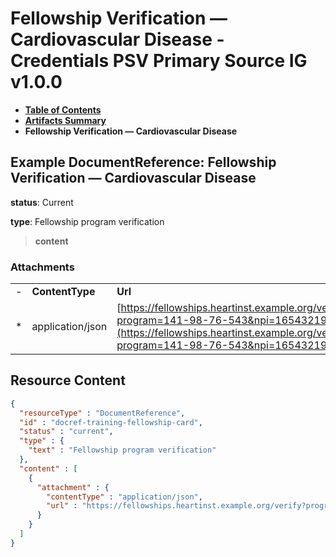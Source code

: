 # Fellowship Verification — Cardiovascular Disease - Credentials PSV Primary Source IG v1.0.0

* [**Table of Contents**](toc.md)
* [**Artifacts Summary**](artifacts.md)
* **Fellowship Verification — Cardiovascular Disease**

## Example DocumentReference: Fellowship Verification — Cardiovascular Disease

**status**: Current

**type**: Fellowship program verification

> **content**

### Attachments

| | | |
| :--- | :--- | :--- |
| - | **ContentType** | **Url** |
| * | application/json | [https://fellowships.heartinst.example.org/verify?program=141-98-76-543&npi=1654321987](https://fellowships.heartinst.example.org/verify?program=141-98-76-543&npi=1654321987) |




## Resource Content

```json
{
  "resourceType" : "DocumentReference",
  "id" : "docref-training-fellowship-card",
  "status" : "current",
  "type" : {
    "text" : "Fellowship program verification"
  },
  "content" : [
    {
      "attachment" : {
        "contentType" : "application/json",
        "url" : "https://fellowships.heartinst.example.org/verify?program=141-98-76-543&npi=1654321987"
      }
    }
  ]
}

```
